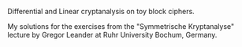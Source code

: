 Differential and Linear cryptanalysis on toy block ciphers.

My solutions for the exercises from the "Symmetrische Kryptanalyse" lecture by Gregor Leander at Ruhr University Bochum, Germany.
